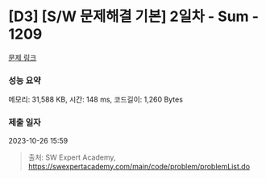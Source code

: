# [D3] [S/W 문제해결 기본] 2일차 - Sum - 1209 

[문제 링크](https://swexpertacademy.com/main/code/problem/problemDetail.do?contestProbId=AV13_BWKACUCFAYh) 

### 성능 요약

메모리: 31,588 KB, 시간: 148 ms, 코드길이: 1,260 Bytes

### 제출 일자

2023-10-26 15:59



> 출처: SW Expert Academy, https://swexpertacademy.com/main/code/problem/problemList.do